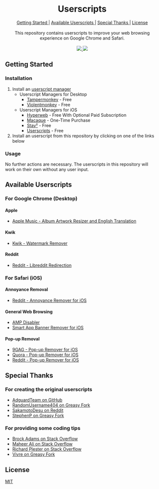 <h1 align="center">
  Userscripts
</h1>

<div align="center">
  <a href="#getting-started">
    Getting Started
  </a>
  |
  <a href="#available-userscripts">
    Available Userscripts
  </a>
  |
  <a href="#special-thanks">
    Special Thanks
  </a>
  |
  <a href="#license">
    License
  </a>
  <br>
  <br>
  This repository contains userscripts to improve your web browsing experience on Google Chrome and Safari.
  <br>
  <br>
  <a href="https://developer.mozilla.org/en-US/docs/Web/JavaScript">
    <img src="https://img.shields.io/badge/Language-JavaScript-F7DF1E?style=for-the-badge&logo=javascript">
  </a>
  <a href="https://github.com/MrBukLau/userscripts/blob/master/LICENSE">
    <img src="https://img.shields.io/badge/License-MIT-181717?style=for-the-badge&logo=github">
  </a>
</div>

## Getting Started
### Installation
1. Install an [userscript manager](https://en.wikipedia.org/wiki/Userscript_manager)
    - Userscript Managers for Desktop
      - [Tampermonkey](https://www.tampermonkey.net/) - Free
      - [Violentmonkey](https://violentmonkey.github.io/) - Free
    - Userscript Managers for iOS
      - [Hyperweb](https://apps.apple.com/us/app/hyperweb/id1581824571) - Free With Optional Paid Subscription
      - [Macaque](https://apps.apple.com/us/app/macaque/id1595306197) - One-Time Purchase
      - [Stay²](https://apps.apple.com/us/app/stay-local-script-manager/id1591620171) - Free
      - [Userscripts](https://apps.apple.com/us/app/userscripts/id1463298887) - Free
2. Install an userscript from this repository by clicking on one of the links below
### Usage
No further actions are necessary. The userscripts in this repository will work on their own without any user input.

## Available Userscripts
### For Google Chrome (Desktop)
#### Apple
- [Apple Music - Album Artwork Resizer and English Translation](https://github.com/MrBukLau/userscripts/raw/master/javascripts/apple-music-album-artwork-resizer-and-english-translation.user.js)
#### Kwik
- [Kwik - Watermark Remover](https://github.com/MrBukLau/userscripts/raw/master/javascripts/kwik-watermark-remover.user.js)
#### Reddit
- [Reddit - Libreddit Redirection](https://github.com/MrBukLau/userscripts/raw/master/javascripts/reddit-libreddit-redirection.user.js)
### For Safari (iOS)
#### Annoyance Removal
- [Reddit - Annoyance Remover for iOS](https://github.com/MrBukLau/userscripts/raw/master/javascripts/reddit-annoyance-remover-for-ios.user.js)
#### General Web Browsing
- [AMP Disabler](https://github.com/MrBukLau/userscripts/raw/master/javascripts/amp-disabler.user.js)
- [Smart App Banner Remover for iOS](https://github.com/MrBukLau/userscripts/raw/master/javascripts/smart-app-banner-remover-for-ios.user.js)
#### Pop-up Removal
- [9GAG - Pop-up Remover for iOS](https://github.com/MrBukLau/userscripts/raw/master/javascripts/9gag-pop-up-remover-for-ios.user.js)
- [Quora - Pop-up Remover for iOS](https://github.com/MrBukLau/userscripts/raw/master/javascripts/quora-pop-up-remover-for-ios.user.js)
- [Reddit - Pop-up Remover for iOS](https://github.com/MrBukLau/userscripts/raw/master/javascripts/reddit-pop-up-remover-for-ios.user.js)

## Special Thanks
### For creating the original userscripts
- [AdguardTeam on GitHub](https://github.com/AdguardTeam/DisableAMP)
- [RandomUsername404 on Greasy Fork](https://greasyfork.org/en/scripts/44669-bring-back-old-reddit)
- [SakamotoDesu on Reddit](https://reddit.com/r/animepiracy/comments/kfdmgg/any_way_to_block_the_kwik_watermark_on_animepahe/gg93qll/)
- [StephenP on Greasy Fork](https://greasyfork.org/en/scripts/395497-login-reminder-popup-remover)
### For providing some coding tips
- [Brock Adams on Stack Overflow](https://stackoverflow.com/questions/16065937/changing-a-pages-url-parameters)
- [Maheer Ali on Stack Overflow](https://stackoverflow.com/questions/55890434/how-can-i-to-remove-meta-tag-using-javascript)
- [Richard Plester on Stack Overflow](https://stackoverflow.com/questions/15475404/include-all-pages-in-tampermonkeyuserscript)
- [Vivre on Greasy Fork](https://greasyfork.org/en/discussions/requests/55817-replace-string-in-an-url)

## License
[MIT](https://github.com/MrBukLau/userscripts/blob/master/LICENSE)
